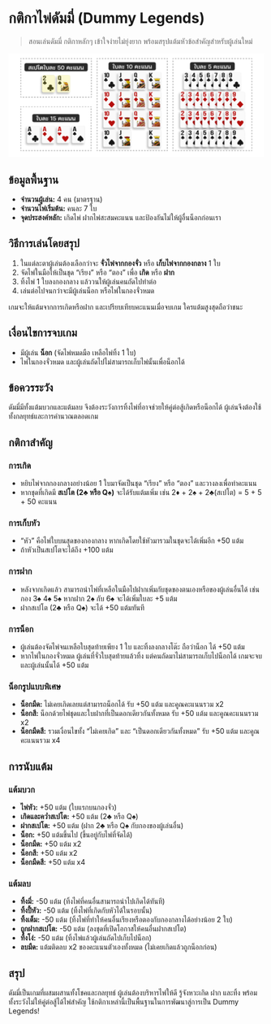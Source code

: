 # กติกาไพ่ดัมมี่ (Dummy Legends)

> สอนเล่นดัมมี่ กติกาหลักๆ เข้าใจง่ายไม่ยุ่งยาก พร้อมสรุปแต้มหัวข้อสำคัญสำหรับผู้เล่นใหม่

![ตารางแต้มไพ่](./public/points.png)

## ข้อมูลพื้นฐาน

- **จำนวนผู้เล่น:** 4 คน (มาตรฐาน)
- **จำนวนไพ่เริ่มต้น:** คนละ 7 ใบ
- **จุดประสงค์หลัก:** เกิดไพ่ ฝากไพ่สะสมคะแนน และป้องกันไม่ให้ผู้อื่นน็อกก่อนเรา

## วิธีการเล่นโดยสรุป

1. ในแต่ละตาผู้เล่นต้องเลือกว่าจะ **จั่วไพ่จากกองจั่ว** หรือ **เก็บไพ่จากกองกลาง** 1 ใบ
2. จัดไพ่ในมือให้เป็นชุด “เรียง” หรือ “ตอง” เพื่อ **เกิด** หรือ **ฝาก**
3. ทิ้งไพ่ 1 ใบลงกองกลาง แล้ววนให้ผู้เล่นคนถัดไปทำต่อ
4. เล่นต่อไปจนกว่าจะมีผู้เล่นน็อก หรือไพ่ในกองจั่วหมด

เกมจะให้แต้มจากการเกิดหรือฝาก และเปรียบเทียบคะแนนเมื่อจบเกม ใครแต้มสูงสุดถือว่าชนะ

## เงื่อนไขการจบเกม

- มีผู้เล่น **น็อก** (จัดไพ่หมดมือ เหลือไพ่ทิ้ง 1 ใบ)
- ไพ่ในกองจั่วหมด และผู้เล่นถัดไปไม่สามารถเก็บไพ่นั้นเพื่อน็อกได้

## ข้อควรระวัง

ดัมมี่มีทั้งแต้มบวกและแต้มลบ จึงต้องระวังการทิ้งไพ่ที่อาจช่วยให้คู่ต่อสู้เกิดหรือน็อกได้ ผู้เล่นจึงต้องใช้ทั้งกลยุทธ์และการคำนวณตลอดเกม

## กติกาสำคัญ

### การเกิด

- หยิบไพ่จากกองกลางอย่างน้อย 1 ใบมาจัดเป็นชุด “เรียง” หรือ “ตอง” และวางลงเพื่อทำคะแนน
- หากชุดที่เกิดมี **สเปโต (2♣ หรือ Q♠)** จะได้รับแต้มเพิ่ม เช่น 2♦ + 2♠ + 2♣(สเปโต) = 5 + 5 + 50 คะแนน

### การเก็บหัว

- “หัว” คือไพ่ใบบนสุดของกองกลาง หากเกิดโดยใช้หัวมารวมในชุดจะได้เพิ่มอีก +50 แต้ม
- ถ้าหัวเป็นสเปโตจะได้ถึง +100 แต้ม

### การฝาก

- หลังจากเกิดแล้ว สามารถนำไพ่ที่เหลือในมือไปฝากเพิ่มกับชุดของตนเองหรือของผู้เล่นอื่นได้ เช่น กอง 3♠ 4♠ 5♠ หากฝาก 2♠ กับ 6♠ จะได้เพิ่มใบละ +5 แต้ม
- ฝากสเปโต (2♣ หรือ Q♠) จะได้ +50 แต้มทันที

### การน็อก

- ผู้เล่นต้องจัดไพ่จนเหลือใบสุดท้ายเพียง 1 ใบ และทิ้งลงกลางโต๊ะ ถือว่าน็อก ได้ +50 แต้ม
- หากไพ่ในกองจั่วหมด ผู้เล่นที่จั่วใบสุดท้ายแล้วทิ้ง แต่คนถัดมาไม่สามารถเก็บไปน็อกได้ เกมจะจบและผู้เล่นนั้นได้ +50 แต้ม

### น็อกรูปแบบพิเศษ

- **น็อกมืด:** ไม่เคยเกิดเลยแต่สามารถน็อกได้ รับ +50 แต้ม และคูณคะแนนรวม x2
- **น็อกสี:** น็อกด้วยไพ่ชุดและใบฝากที่เป็นดอกเดียวกันทั้งหมด รับ +50 แต้ม และคูณคะแนนรวม x2
- **น็อกมืดสี:** รวมเงื่อนไขทั้ง “ไม่เคยเกิด” และ “เป็นดอกเดียวกันทั้งหมด” รับ +50 แต้ม และคูณคะแนนรวม x4

## การนับแต้ม

### แต้มบวก

- **ไพ่หัว:** +50 แต้ม (ใบแรกบนกองจั่ว)
- **เกิดและคว่ำสเปโต:** +50 แต้ม (2♣ หรือ Q♠)
- **ฝากสเปโต:** +50 แต้ม (ฝาก 2♣ หรือ Q♠ กับกองของผู้เล่นอื่น)
- **น็อก:** +50 แต้มขึ้นไป (ขึ้นอยู่กับไพ่ที่จัดได้)
- **น็อกมืด:** +50 แต้ม x2
- **น็อกสี:** +50 แต้ม x2
- **น็อกมืดสี:** +50 แต้ม x4

### แต้มลบ

- **ทิ้งมี่:** -50 แต้ม (ทิ้งไพ่ที่คนอื่นสามารถนำไปเกิดได้ทันที)
- **ทิ้งปี้หัว:** -50 แต้ม (ทิ้งไพ่ที่เกิดกับหัวได้ในรอบนั้น)
- **ทิ้งเต็ม:** -50 แต้ม (ทิ้งไพ่ที่ทำให้คนอื่นเรียงหรือตองกับกองกลางได้อย่างน้อย 2 ใบ)
- **ถูกฝากสเปโต:** -50 แต้ม (ลงชุดที่เปิดโอกาสให้คนอื่นฝากสเปโต)
- **ทิ้งโง่:** -50 แต้ม (ทิ้งไพ่แล้วผู้เล่นถัดไปเก็บไปน็อก)
- **ลบมืด:** แต้มติดลบ x2 ของคะแนนตัวเองทั้งหมด (ไม่เคยเกิดแล้วถูกน็อกก่อน)

## สรุป

ดัมมี่เป็นเกมที่ผสมผสานทั้งโชคและกลยุทธ์ ผู้เล่นต้องบริหารไพ่ให้ดี รู้จังหวะเกิด ฝาก และทิ้ง พร้อมทั้งระวังไม่ให้คู่ต่อสู้ได้ไพ่สำคัญ ใช้กติกาเหล่านี้เป็นพื้นฐานในการพัฒนาสู่การเป็น Dummy Legends!
